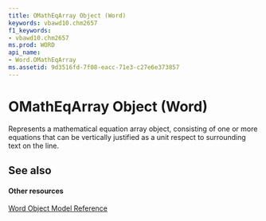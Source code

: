 ```yaml
---
title: OMathEqArray Object (Word)
keywords: vbawd10.chm2657
f1_keywords:
- vbawd10.chm2657
ms.prod: WORD
api_name:
- Word.OMathEqArray
ms.assetid: 9d3516fd-7f08-eacc-71e3-c27e6e373857
---
```



# OMathEqArray Object (Word)

Represents a mathematical equation array object, consisting of one or more equations that can be vertically justified as a unit respect to surrounding text on the line.


## See also


#### Other resources


[Word Object Model Reference](http://msdn.microsoft.com/library/object-model-word-vba-reference%28Office.15%29.aspx)


